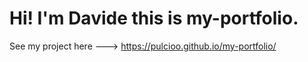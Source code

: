 # Hi! I'm Davide this is my-portfolio.

See my project here ---> https://pulcioo.github.io/my-portfolio/
